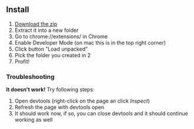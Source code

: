 ## Install

1. [Download the zip](https://github.com/ironchestgames/bananpermobils-dok-card-filterer/archive/refs/heads/main.zip)
1. Extract it into a new folder
1. Go to chrome://extensions/ in Chrome
1. Enable Developer Mode (on mac this is in the top right corner)
1. Click button "Load unpacked"
1. Pick the folder you created in 2
1. Profit!

### Troubleshooting

**It doesn't work!**
Try following steps:
1. Open devtools (right-click on the page an click _Inspect_)
1. Refresh the page with devtools open
1. It should work now, if so, you can close devtools and it should continue working as well

